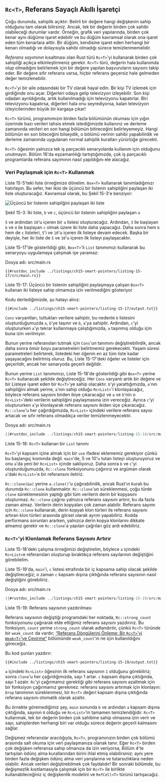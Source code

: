 ## `Rc<T>`, Referans Sayaçlı Akıllı İşaretçi

Çoğu durumda, sahiplik açıktır: Belirli bir değere hangi değişkenin sahip olduğunu tam olarak bilirsiniz. 
Ancak, tek bir değerin birden çok sahibi olabileceği durumlar vardır. 
Örneğin, grafik veri yapılarında, birden çok kenar aynı düğüme işaret edebilir ve bu düğüm kavramsal olarak ona işaret 
eden tüm kenarlara aittir. Bir düğüm, kendisine işaret eden herhangi bir kenarı olmadığı ve dolayısıyla sahibi olmadığı sürece temizlenmemelidir.

*Referans sayımının* kısaltması olan Rust türü `Rc<T>`'yi kullanarak birden çok sahipliği açıkça etkinleştirmeniz gerekir. 
`Rc<T>` türü, değerin hala kullanımda olup olmadığını belirlemek için bir değere yapılan başvuruların sayısını takip eder. 
Bir değere sıfır referans varsa, hiçbir referans geçersiz hale gelmeden değer temizlenebilir.

`Rc<T>`'yi bir aile odasındaki bir TV olarak hayal edin. Bir kişi TV izlemek için girdiğinde onu açar. 
Diğerleri odaya gelip televizyon izleyebilir. Son kişi odadan ayrıldığında, artık kullanılmadığı için televizyonu kapatırlar. 
Biri televizyonu kapatırsa, diğerleri hala onu seyrediyorsa, kalan televizyon izleyicilerinden büyük bir kargaşa çıkar!

`Rc<T>` türünü, programımızın birden fazla bölümünün okuması için yığın üzerinde bazı verileri tahsis etmek istediğimizde kullanırız ve 
derleme zamanında verileri en son hangi bölümün bitireceğini belirleyemeyiz. Hangi bölümün en son biteceğini bilseydik, 
o bölümü verinin sahibi yapabilirdik ve derleme zamanında uygulanan normal sahiplik kuralları yürürlüğe girecekti.

`Rc<T>` öğesinin yalnızca tek iş parçacıklı senaryolarda kullanım için olduğunu unutmayın. 
Bölüm 16'da eşzamanlılığı tartıştığımızda, çok iş parçacıklı programlarda referans sayımının nasıl yapıldığını ele alacağız.

### Veri Paylaşmak için `Rc<T>` Kullanmak

Liste 15-5'teki liste örneğimize dönelim. `Box<T>` kullanarak tanımladığımızı hatırlayın. 
Bu sefer, her ikisi de üçüncü bir listenin sahipliğini paylaşan iki liste oluşturacağız. 
Kavramsal olarak, bu Şekil 15-3'e benziyor:

<img alt="Üçüncü bir listenin sahipliğini paylaşan iki liste" src="img/trpl15-03.svg" class="center" />

<span class="caption">Şekil 15-3: İki liste, `b` ve `c`, 
üçüncü bir listenin sahipliğini paylaşan `a`</span>

`5` ve ardından `10`'u içeren bir `a` listesi oluşturacağız.
Ardından, `3` ile başlayan `b` ve `4` ile başlayan `c` olmak üzere iki liste daha yapacağız. 
Daha sonra hem `b` hem de `c` listeleri, `5`'i ve `10`'u içeren ilk listeye devam edecek.
Başka bir deyişle, her iki liste de `5` ve `10`'u içeren ilk listeyi paylaşacaktır.

Liste 15-17'de gösterildiği gibi, `Box<T>`'li `List` tanımımızı kullanarak bu senaryoyu uygulamaya 
çalışmak işe yaramaz:

<span class="filename">Dosya adı: src/main.rs</span>

```rust,ignore,does_not_compile
{{#rustdoc_include ../listings/ch15-smart-pointers/listing-15-17/src/main.rs}}
```

<span class="caption">Liste 15-17: Üçüncü bir listenin sahipliğini paylaşmaya çalışan `Box<T>` kullanan iki listeye sahip 
olmamıza izin verilmediğini gösteriyor</span>

Kodu derlediğimizde, şu hatayı alırız:

```console
{{#include ../listings/ch15-smart-pointers/listing-15-17/output.txt}}
```

`Cons` varyantları, tuttukları verilere sahiptir, bu nedenle `b` listesini oluşturduğumuzda `a`, `b`'ye taşınır ve `b`, `a`'ya sahiptir. 
Ardından, `c`'yi oluştururken `a`'yı tekrar kullanmaya çalıştığımızda, `a` taşınmış olduğu için buna izin verilmiyor.

Bunun yerine referansları tutmak için `Cons`'un tanımını değiştirebilirdik, ancak daha sonra ömür boyu parametreleri belirtmemiz gerekecekti. 
Yaşam süresi parametreleri belirterek, listedeki her öğenin en az tüm liste kadar yaşayacağını belirtmiş oluruz. 
Bu, Liste 15-17'deki öğeler ve listeler için geçerlidir, ancak her senaryoda geçerli değildir.

Bunun yerine `List` tanımımızı, Liste 15-18'de gösterildiği gibi `Box<T>` yerine `Rc<T>` kullanacak şekilde değiştireceğiz. 
Her `Cons` varyantı artık bir değere ve bir Listeye işaret eden bir `Rc<T>`'ye sahip olacaktır. `b`'yi yarattığımızda, `a`'nın sahipliğini almak yerine, `a`'nın sahip olduğu `Rc<List>`'i klonlayacağız, böylece referans sayısını birden ikiye çıkaracağız ve `a` ve `b`'nin o 
`Rc<List>`'deki verilerin sahipliğini paylaşmasına izin vereceğiz. Ayrıca `c`'yi oluştururken `a`'yı klonlayarak referans sayısını 
ikiden üçe çıkaracağız. `Rc::clone`'u her çağırdığımızda, `Rc<List>` içindeki verilere referans sayısı artacak ve sıfır referans 
olmadıkça veriler temizlenmeyecektir.
  
 
<span class="filename">Dosya adı: src/main.rs</span>

```rust
{{#rustdoc_include ../listings/ch15-smart-pointers/listing-15-18/src/main.rs}}
```

<span class="caption">Liste 15-18: `Rc<T>` kullanan bir `List` tanımı</span>

`Rc<T>`'yi kapsam içine almak için bir `use` ifadesi eklememiz gerekiyor çünkü bu başlangıç kısmında değil. 
`main`'de, 5 ve 10'u tutan listeyi oluşturuyoruz ve onu `a`'da yeni bir `Rc<List>` içinde saklıyoruz. 
Daha sonra `b` ve `c`'yi oluşturduğumuzda, `Rc::clone` fonksiyonunu çağırırız ve argüman olarak `a`'daki `Rc<List>`'e bir referansını 
iletiriz.

`Rc::clone(&a)` yerine `a.clone()`'u çağırabilirdik, ancak Rust'ın kuralı bu durumda `Rc::clone` kullanmaktır. 
`Rc::clone`'un süreklenmesi, çoğu türde `clone` süreklemesinin yaptığı gibi tüm verilerin derin bir kopyasını oluşturmaz. 
`Rc::clone` çağrısı yalnızca referans sayısını artırır, bu da fazla zaman almaz. Verilerin derin kopyaları çok zaman alabilir. 
Referans sayımı için `Rc::clone` kullanarak, derin kopyalı klon türleri ile referans sayısını artıran klon türleri arasında görsel olarak ayrım yapabiliriz. Kodda performans sorunları ararken, yalnızca derin kopya klonlarını dikkate almamız gerekir ve `Rc::clone`'a yapılan çağrıları göz ardı edebiliriz.

### `Rc<T>`'yi Klonlamak Referans Sayısını Artırır

Liste 15-18'deki çalışma örneğimizi değiştirelim, böylece `a` içindeki `Rc<List>`e referansları oluşturup bıraktıkça 
referans sayılarının değiştiğini görebilelim.

Liste 15-19'da, `main`'i, `c` listesi etrafında bir iç kapsama sahip olacak şekilde değiştireceğiz; 
o zaman `c` kapsam dışına çıktığında referans sayısının nasıl değiştiğini görebiliriz.

<span class="filename">Dosya adı: src/main.rs</span>

```rust
{{#rustdoc_include ../listings/ch15-smart-pointers/listing-15-19/src/main.rs:here}}
```

<span class="caption">Liste 15-19: Referans sayısının yazdırılması</span>

Referans sayısının değiştiği programdaki her noktada, `Rc::strong_count` fonksiyonunu çağırarak elde ettiğimiz referans 
sayısını yazdırırız. Bu fonksiyon, `count` yerine `strong_count` olarak adlandırılır, 
çünkü `Rc<T>` türünde bir `weak_count` da vardır; [“Referans Döngülerini Önleme: Bir `Rc<T>`'yi 
`Weak<T>`'ye Çevirme”][preventing-ref-cycles]<!-- ignore -->  bölümünde `weak_count`'ın ne için kullanıldığını göreceğiz.
  
Bu kod şunları yazdırır:

```console
{{#include ../listings/ch15-smart-pointers/listing-15-19/output.txt}}
```
  
`a` içindeki `Rc<List>` öğesinin ilk referans sayısının `1` olduğunu görebiliriz; sonra `clone`'u her çağırdığımızda, 
sayı 1 artar. `c` kapsam dışına çıktığında, sayı 1 azalır. `Rc`'yi çağırmamız gerektiği gibi referans sayısını azaltmak için 
bir fonksiyon çağırmamız gerekmez: referans sayısını artırmak için klonlayın: `Drop` tanımının süreklenmesi, 
bir `Rc<T>` değeri kapsam dışına çıktığında referans sayısını otomatik olarak azaltır.

Bu örnekte göremediğimiz şey, `main` sonunda `b` ve ardından `a` kapsam dışına çıktığında, sayının `0` olduğu ve `Rc<List>`'in tamamen temizlendiğidir.
`Rc<T>` kullanmak, tek bir değerin birden çok sahibine sahip olmasına izin verir ve sayı, 
sahiplerden herhangi biri var olduğu sürece değerin geçerli kalmasını sağlar.

Değişmez referanslar aracılığıyla, `Rc<T>`, programınızın birden çok bölümü arasında salt okuma için veri paylaşmanıza olanak tanır. 
Eğer `Rc<T>` birden çok değişken referansa sahip olmanıza da izin veriyorsa, Bölüm 4'te tartışılan ödünç alma kurallarından 
birini ihlal etmiş olabilirsiniz: aynı yere birden fazla değişken ödünç alma veri yarışlarına ve tutarsızlıklara neden olabilir.
Ancak verileri değiştirebilmek çok faydalıdır! Bir sonraki bölümde, bu değişmezlik kısıtlamasıyla çalışmak için bir `Rc<T>`
ile birlikte kullanabileceğiniz iç değişkenlik modelini ve `RefCell<T>` türünü tartışacağız.

[preventing-ref-cycles]: ch15-06-reference-cycles.html#preventing-reference-cycles-turning-an-rct-into-a-weakt
